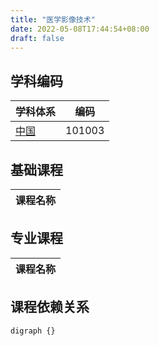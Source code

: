 ```yaml
---
title: "医学影像技术"
date: 2022-05-08T17:44:54+08:00
draft: false
---
```


## 学科编码
| 学科体系 | 编码 |
| ---- | ---- |
| [中国](../../subject_system/china) | 101003 |

## 基础课程
| 课程名称 |
| ---- |

## 专业课程
| 课程名称 |
| ---- |

## 课程依赖关系
```graphviz
digraph {}
```
